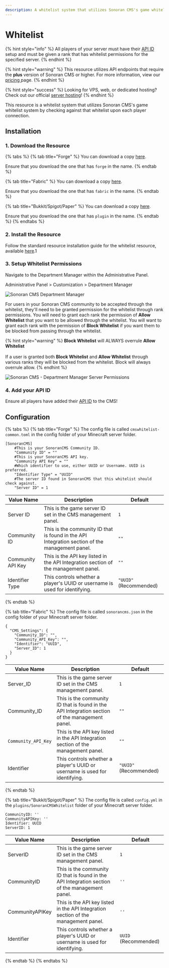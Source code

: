 ```yaml
---
description: A whitelist system that utilizes Sonoran CMS's game whitelist system.
---
```


# Whitelist

{% hint style="info" %}
All players of your server must have their [API ID](../../../../developer-api-documentation/api-integration/getting-started/api-id-system.md) setup and must be given a rank that has whitelist permissions for the specified server.
{% endhint %}

{% hint style="warning" %}
This resource utilizes API endpoints that require the **plus** version of Sonoran CMS or higher. For more information, view our [pricing ](broken-reference)page.
{% endhint %}

{% hint style="success" %}
Looking for VPS, web, or dedicated hosting? Check out our official [server hosting](../../../../other-products/server-hosting.md)!
{% endhint %}

This resource is a whitelist system that utilizes Sonoran CMS's game whitelist system by checking against that whitelist upon each player connection.

## Installation

### 1. Download the Resource

{% tabs %}
{% tab title="Forge" %}
You can download a copy [here](https://github.com/Sonoran-Software/Sonoran-CMS-Minecraft-Integration/releases/tag/1.0.0).

Ensure that you download the one that has `forge` in the name.
{% endtab %}

{% tab title="Fabric" %}
You can download a copy [here](https://github.com/Sonoran-Software/Sonoran-CMS-Minecraft-Integration/releases/tag/1.0.0).

Ensure that you download the one that has `fabric` in the name.
{% endtab %}

{% tab title="Bukkit/Spigot/Paper" %}
You can download a copy [here](https://github.com/Sonoran-Software/Sonoran-CMS-Minecraft-Integration/releases/tag/1.0.0).

Ensure that you download the one that has `plugin` in the name.
{% endtab %}
{% endtabs %}



### 2. Install the Resource

Follow the standard resource installation guide for the whitelist resource, available [here](../minecraft-resource-installation.md).1

### 3. Setup Whitelist Permissions

Navigate to the Department Manager within the Administrative Panel.

Administrative Panel > Customization > Department Manager

![Sonoran CMS Department Manager](https://i.imgur.com/1x7EHpI.png)

For users in your Sonoran CMS community to be accepted through the whitelist, they'll need to be granted permission for the whitelist through rank permissions. You will need to grant each rank the permission of **Allow Whitelist** that you want to be allowed through the whitelist. You will want to grant each rank with the permission of **Block Whitelist** if you want them to be blocked from passing through the whitelist.

{% hint style="warning" %}
**Block Whitelist** will ALWAYS overrule **Allow Whitelist**\
\
If a user is granted both **Block Whitelist** and **Allow Whitelist** through various ranks they will be blocked from the whitelist. Block will always overrule allow.
{% endhint %}

![Sonoran CMS - Department Manager Server Permissions](https://i.imgur.com/yBjp7ZA.png)

### 4. Add your API ID

Ensure all players have added their [API ID](../../../../developer-api-documentation/api-integration/getting-started/api-id-system.md) to the CMS!

## Configuration

{% tabs %}
{% tab title="Forge" %}
The config file is called `cmswhitelist-common.toml` in the config folder of your Minecraft server folder.

```
[SonoranCMS]
	#This is your SonoranCMS Community ID.
	"Community ID" = ""
	#This is your SonoranCMS API key.
	"Community API Key" = ""
	#Which identifier to use, either UUID or Username. UUID is preferred.
	"Identifier Type" = "UUID"
	#The server ID found in SonoranCMS that this whitelist should check against.
	"Server ID" = 1
```

| Value Name        | Description                                                                                    | Default                |
| ----------------- | ---------------------------------------------------------------------------------------------- | ---------------------- |
| Server ID         | This is the game server ID set in the CMS management panel.                                    | `1`                    |
| Community ID      | This is the community ID that is found in the API Integration section of the management panel. | `""`                   |
| Community API Key | This is the API key listed in the API Integration section of the management panel.             | `""`                   |
| Identifier Type   | This controls whether a player's UUID or username is used for identifying.                     | `"UUID"` (Recommended) |
{% endtab %}

{% tab title="Fabric" %}
The config file is called `sonorancms.json` in the config folder of your Minecraft server folder.

```
{
  "CMS_Settings": {
    "Community_ID": "",
    "Community_API_Key": "",
    "Identifier": "UUID",
    "Server_ID": 1
  }
}
```

| Value Name          | Description                                                                                    | Default                |
| ------------------- | ---------------------------------------------------------------------------------------------- | ---------------------- |
| Server\_ID          | This is the game server ID set in the CMS management panel.                                    | `1`                    |
| Community\_ID       | This is the community ID that is found in the API Integration section of the management panel. | `""`                   |
| `Community_API_Key` | This is the API key listed in the API Integration section of the management panel.             | `""`                   |
| Identifier          | This controls whether a player's UUID or username is used for identifying.                     | `"UUID"` (Recommended) |
{% endtab %}

{% tab title="Bukkit/Spigot/Paper" %}
The config file is called `config.yml` in the `plugins/SonoranCMSWhitelist` folder of your Minecraft server folder.

```
CommunityID: ''
CommunityAPIKey: ''
Identifier: UUID
ServerID: 1
```

| Value Name      | Description                                                                                    | Default              |
| --------------- | ---------------------------------------------------------------------------------------------- | -------------------- |
| ServerID        | This is the game server ID set in the CMS management panel.                                    | `1`                  |
| CommunityID     | This is the community ID that is found in the API Integration section of the management panel. | `''`                 |
| CommunityAPIKey | This is the API key listed in the API Integration section of the management panel.             | `''`                 |
| Identifier      | This controls whether a player's UUID or username is used for identifying.                     | `UUID` (Recommended) |
{% endtab %}
{% endtabs %}
